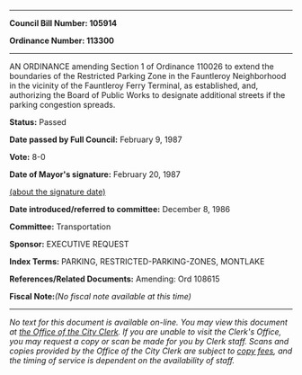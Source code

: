 

********

**Council Bill Number: 105914**
   
**Ordinance Number: 113300**
********

 AN ORDINANCE amending Section 1 of Ordinance 110026 to extend the boundaries of the Restricted Parking Zone in the Fauntleroy Neighborhood in the vicinity of the Fauntleroy Ferry Terminal, as established, and, authorizing the Board of Public Works to designate additional streets if the parking congestion spreads.

**Status:** Passed
   
**Date passed by Full Council:** February 9, 1987
   
**Vote:** 8-0
   
**Date of Mayor's signature:** February 20, 1987
   
[(about the signature date)](/~public/approvaldate.htm)
   
   
   
**Date introduced/referred to committee:** December 8, 1986
   
**Committee:** Transportation
   
**Sponsor:** EXECUTIVE REQUEST
   
   
**Index Terms:** PARKING, RESTRICTED-PARKING-ZONES, MONTLAKE

**References/Related Documents:** Amending: Ord 108615

**Fiscal Note:**_(No fiscal note available at this time)_
********

_No text for this document is available on-line. You may view this document at [the Office of the City Clerk](http://www.seattle.gov/leg/clerk/contactUs.htm). If you are unable to visit the Clerk's Office, you may request a copy or scan be made for you by Clerk staff. Scans and copies provided by the Office of the City Clerk are subject to [copy fees](http://clerk.seattle.gov/~public/clerkfees.htm), and the timing of service is dependent on the availability of staff._


